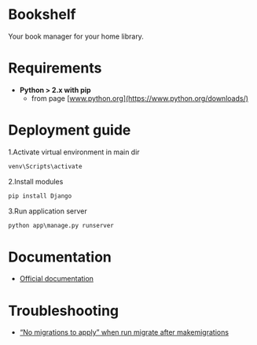 # Bookshelf
Your book manager for your home library.

# Requirements
- **Python > 2.x with pip** 
    - from page [www.python.org](https://www.python.org/downloads/) 

# Deployment guide

1.Activate virtual environment in main dir

```cmd
venv\Scripts\activate
```

2.Install modules

```cmd
pip install Django
```

3.Run application server

```cmd
python app\manage.py runserver
```

# Documentation

- [Official documentation](https://docs.djangoproject.com/pl/3.2/)

# Troubleshooting

- [“No migrations to apply” when run migrate after makemigrations](https://stackoverflow.com/questions/25958708/django-1-7-no-migrations-to-apply-when-run-migrate-after-makemigrations)
